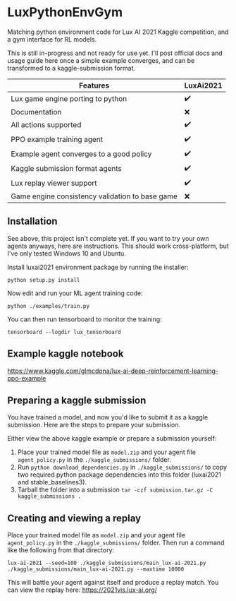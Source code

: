 # LuxPythonEnvGym
Matching python environment code for Lux AI 2021 Kaggle competition, and a gym interface for RL models.

This is still in-progress and not ready for use yet. I'll post official docs and usage guide here once a simple example converges, and can be transformed to a kaggle-submission format.


| **Features**                         | **LuxAi2021** |
| ------------------------------------ | ----------------------|
| Lux game engine porting to python    | :heavy_check_mark: |
| Documentation                        | :x: |
| All actions supported                | :heavy_check_mark: |
| PPO example training agent           | :heavy_check_mark:  |
| Example agent converges to a good policy | :heavy_check_mark: |
| Kaggle submission format agents      | :heavy_check_mark: |
| Lux replay viewer support            | :heavy_check_mark: |
| Game engine consistency validation to base game       | :x: |

## Installation
See above, this project isn't complete yet. If you want to try your own agents anyways, here are instructions. This should work cross-platform, but I've only tested Windows 10 and Ubuntu.

Install luxai2021 environment package by running the installer:

```python setup.py install```

Now edit and run your ML agent training code:

```python ./examples/train.py```

You can then run tensorboard to monitor the training:

```tensorboard --logdir lux_tensorboard```

## Example kaggle notebook
https://www.kaggle.com/glmcdona/lux-ai-deep-reinforcement-learning-ppo-example


## Preparing a kaggle submission

You have trained a model, and now you'd like to submit it as a kaggle submission. Here are the steps to prepare your submission.

Either view the above kaggle example or prepare a submission yourself:
1. Place your trained model file as `model.zip` and your agent file `agent_policy.py` in the `./kaggle_submissions/` folder.
1. Run `python download_dependencies.py` in `./kaggle_submissions/` to copy two required python package dependencies into this folder (luxai2021 and stable_baselines3).
1. Tarball the folder into a submission `tar -czf submission.tar.gz -C kaggle_submissions .`


## Creating and viewing a replay
Place your trained model file as `model.zip` and your agent file `agent_policy.py` in the `./kaggle_submissions/` folder. Then run a command like the following from that directory:

`lux-ai-2021 --seed=100 ./kaggle_submissions/main_lux-ai-2021.py ./kaggle_submissions/main_lux-ai-2021.py --maxtime 10000`

This will battle your agent against itself and produce a replay match. You can view the replay here:
https://2021vis.lux-ai.org/
